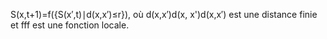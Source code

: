 S(x,t+1)=f({S(x′,t)∣d(x,x′)≤r}), où d(x,x′)d(x, x')d(x,x′) est une distance finie et fff est une fonction locale.